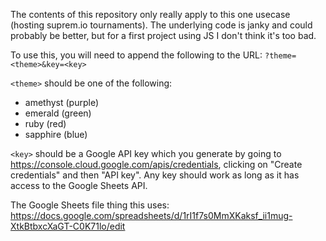 The contents of this repository only really apply to this one usecase (hosting suprem.io tournaments).
The underlying code is janky and could probably be better, but for a first project using JS I don't think it's too bad.

To use this, you will need to append the following to the URL:
`?theme=<theme>&key=<key>`

`<theme>` should be one of the following:
- amethyst (purple)
- emerald (green)
- ruby (red)
- sapphire (blue)

`<key>` should be a Google API key which you generate by going to https://console.cloud.google.com/apis/credentials, clicking on "Create credentials" and then "API key". Any key should work as long as it has access to the Google Sheets API.

The Google Sheets file thing this uses: https://docs.google.com/spreadsheets/d/1rI1f7s0MmXKaksf_ii1mug-XtkBtbxcXaGT-C0K71lo/edit
